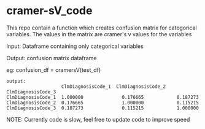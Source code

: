 # cramer-sV_code
This repo contain a function which creates confusion matrix for categorical variables. The values in the matrix are cramer's v values for the variables

Input: Dataframe containing only categorical variables

Output: confusion matrix dataframe

eg: confusion_df = cramersV(test_df)
    
    output: 
                        ClmDiagnosisCode_1	ClmDiagnosisCode_2	ClmDiagnosisCode_3
    ClmDiagnosisCode_1	1.000000	          0.176665	          0.187273
    ClmDiagnosisCode_2	0.176665	          1.000000	          0.115215
    ClmDiagnosisCode_3	0.187273	          0.115215	          1.000000


NOTE: Currently code is slow, feel free to update code to improve speed
